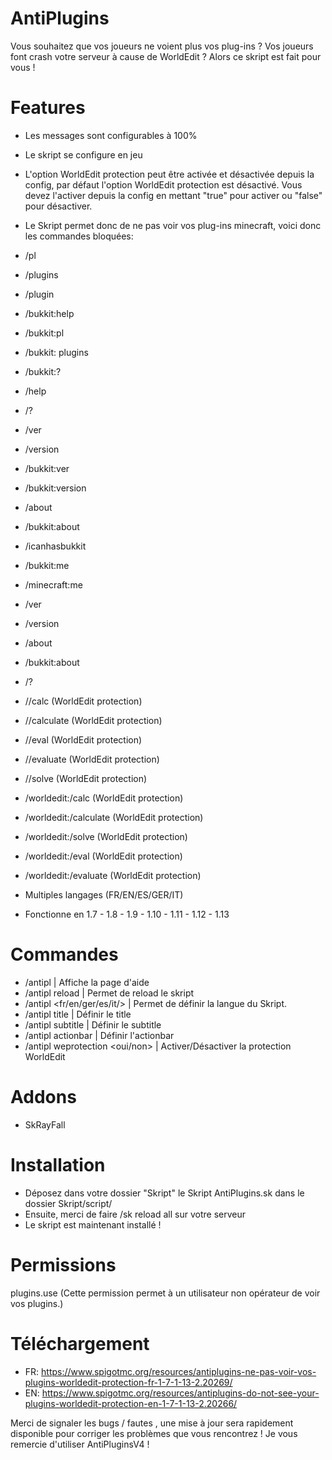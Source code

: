 # AntiPlugins

Vous souhaitez que vos joueurs ne voient plus vos plug-ins ? Vos joueurs font crash votre serveur à cause de WorldEdit ? Alors ce skript est fait pour vous !

# Features


- Les messages sont configurables à 100%
- Le skript se configure en jeu
- L'option WorldEdit protection peut être activée et désactivée depuis la config, par défaut l'option WorldEdit protection est désactivé. Vous devez l'activer depuis la config en mettant "true" pour activer ou "false" pour désactiver.
- Le Skript permet donc de ne pas voir vos plug-ins minecraft, voici donc les commandes bloquées:

- /pl
- /plugins
- /plugin
- /bukkit:help
- /bukkit:pl
- /bukkit: plugins
- /bukkit:?
- /help
- /?
- /ver
- /version
- /bukkit:ver
- /bukkit:version
- /about
- /bukkit:about
- /icanhasbukkit
- /bukkit:me
- /minecraft:me
- /ver <tab>
- /version <tab>
- /about <tab>
- /bukkit:about <tab>
- /? <tab>
- //calc (WorldEdit protection)
- //calculate (WorldEdit protection)
- //eval (WorldEdit protection)
- //evaluate (WorldEdit protection)
- //solve (WorldEdit protection)
- /worldedit:/calc (WorldEdit protection)
- /worldedit:/calculate (WorldEdit protection)
- /worldedit:/solve (WorldEdit protection)
- /worldedit:/eval (WorldEdit protection)
- /worldedit:/evaluate (WorldEdit protection)
- Multiples langages (FR/EN/ES/GER/IT)
- Fonctionne en 1.7 - 1.8 - 1.9 - 1.10 - 1.11 - 1.12 - 1.13

# Commandes


- /antipl | Affiche la page d'aide
- /antipl reload | Permet de reload le skript
- /antipl <fr/en/ger/es/it/> | Permet de définir la langue du Skript.
- /antipl title <message> | Définir le title
- /antipl subtitle <message> | Définir le subtitle
- /antipl actionbar <message> | Définir l'actionbar
- /antipl weprotection <oui/non> | Activer/Désactiver la protection WorldEdit

# Addons

- SkRayFall

# Installation


- Déposez dans votre dossier "Skript" le Skript AntiPlugins.sk dans le dossier Skript/script/
- Ensuite, merci de faire /sk reload all sur votre serveur
- Le skript est maintenant installé !

# Permissions

plugins.use (Cette permission permet à un utilisateur non opérateur de voir vos plugins.)

# Téléchargement


- FR: https://www.spigotmc.org/resources/antiplugins-ne-pas-voir-vos-plugins-worldedit-protection-fr-1-7-1-13-2.20269/
- EN: https://www.spigotmc.org/resources/antiplugins-do-not-see-your-plugins-worldedit-protection-en-1-7-1-13-2.20266/

Merci de signaler les bugs / fautes , une mise à jour sera rapidement disponible pour corriger les problèmes que vous rencontrez !
Je vous remercie d'utiliser AntiPluginsV4 !
